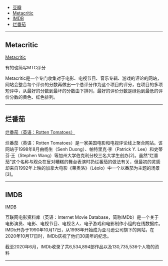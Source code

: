 - [豆瓣](#豆瓣)
- [Metacritic](#Metacritic)
- [IMDB](#IMDB)
- [烂番茄](#烂番茄)




---------------------------------------------------------------------------------------------------------------------
## Metacritic

[Metacritic](https://www.metacritic.com/)

有的也简写MTC评分

Metacritic是一个专门收集对于电影、电视节目、音乐专辑、游戏的评论的网站，网站会整合每个评价的分数再做出一个总评分作为这个项目的评分，在项目的多项短评中，从最好的分数到最坏的分数由下排列，最好的评价分数是绿色到最低的评价分数的黄色、红色排列。



---------------------------------------------------------------------------------------------------------------------
## 烂番茄

[烂番茄（英语：Rotten Tomatoes）](http://www.rottentomatoes.com/)

烂番茄（英语：Rotten Tomatoes）是一家美国电影和电视评论线上聚合网站。该网站于1998年8月由杨生（Senh Duong）、帕特里克·李（Patrick Y. Lee）和史蒂芬·王（Stephen Wang）等加州大学伯克利分校三名大学生创办[2]。虽然“烂番茄”这个名称与观众在反对糟糕的舞台表演时扔烂番茄的做法有关，但最初的灵感却来自1992年上映的加拿大电影《莱奥洛》（Léolo）中一个以番茄为主题的场景[3]。




---------------------------------------------------------------------------------------------------------------------

## IMDB

[IMDB](https://www.imdb.com/)

互联网电影资料库（英语：Internet Movie Database，简称IMDb）是一个关于电影演员、电影、电视节目、电视艺人、电子游戏和电影制作小组的在线数据库。IMDb开办于1990年10月17日，从1998年开始成为亚马逊公司旗下的网站，在2020年10月17日时，IMDb庆祝了他们30周年的纪念。

截至2020年6月，IMDb收录了共6,534,894部作品以及130,735,536个人物的资料


---------------------------------------------------------------------------------------------------------------------


